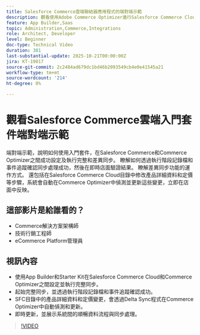 ```yaml
---
title: Salesforce Commerce雲端聯結器應用程式的端對端示範
description: 觀看使用Adobe Commerce Optimizer進行Salesforce Commerce Cloud的端對端示範。
feature: App Builder,Saas
topic: Administration,Commerce,Integrations
role: Architect, Developer
level: Beginner
doc-type: Technical Video
duration: 381
last-substantial-update: 2025-10-21T00:00:00Z
jira: KT-19017
source-git-commit: 2c2484ad679dc1bd46b2093549cb4e0e41545a21
workflow-type: tm+mt
source-wordcount: '214'
ht-degree: 0%

---
```



# 觀看Salesforce Commerce雲端入門套件端對端示範

端對端示範，說明如何使用入門套件，在Salesforce Commerce和Commerce Optimizer之間成功設定及執行完整和差異同步。 瞭解如何透過執行階段記錄檔和事件追蹤確認同步處理成功，然後在即時店面驗證結果。 瞭解差異同步功能的運作方式。 還包括在Salesforce Commerce Cloud目錄中修改產品詳細資料和定價等步驟，系統會自動在Commerce Optimizer中偵測並更新這些變更，立即在店面中反映。

## 這部影片是給誰看的？

* Commerce解決方案架構師
* 技術行銷工程師
* eCommerce Platform管理員

## 視訊內容

* 使用App Builder和Starter Kit在Salesforce Commerce Cloud和Commerce Optimizer之間設定並執行完整同步。
* 起始完整同步，並透過執行階段記錄檔和事件追蹤確認成功。
* SFC目錄中的產品詳細資料和定價變更，會透過Delta Sync程式在Commerce Optimizer中自動偵測和更新。
* 即時更新，並展示系統間的順暢資料流程與同步處理。

>[!VIDEO](https://video.tv.adobe.com/v/3476104?captions=chi_hant&learn=on)
